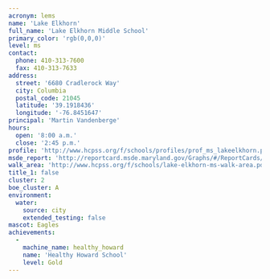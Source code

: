 ```yaml
---
acronym: lems
name: 'Lake Elkhorn'
full_name: 'Lake Elkhorn Middle School'
primary_color: 'rgb(0,0,0)'
level: ms
contact:
  phone: 410-313-7600
  fax: 410-313-7633
address:
  street: '6680 Cradlerock Way'
  city: Columbia
  postal_code: 21045
  latitude: '39.1918436'
  longitude: '-76.8451647'
principal: 'Martin Vandenberge'
hours:
  open: '8:00 a.m.'
  close: '2:45 p.m.'
profile: 'http://www.hcpss.org/f/schools/profiles/prof_ms_lakeelkhorn.pdf'
msde_report: 'http://reportcard.msde.maryland.gov/Graphs/#/ReportCards/ReportCardSchool/1//1/13/0617/'
walk_area: 'http://www.hcpss.org/f/schools/lake-elkhorn-ms-walk-area.pdf'
title_1: false
cluster: 2
boe_cluster: A
environment:
  water:
    source: city
    extended_testing: false
mascot: Eagles
achievements:
  -
    machine_name: healthy_howard
    name: 'Healthy Howard School'
    level: Gold
---
```

